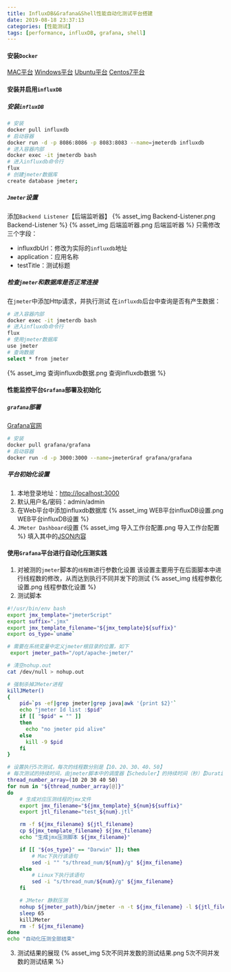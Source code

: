 ```yaml
---
title: InfluxDB&Grafana&Shell性能自动化测试平台搭建
date: 2019-08-18 23:37:13
categories: [性能测试]
tags: [performance, influxDB, grafana, shell]
---
```


#### 安装`Docker`
[MAC平台](https://download.docker.com/mac/stable/Docker.dmg)
[Windows平台](https://download.docker.com/win/stable/Docker%20for%20Windows%20Installer.exe)
[Ubuntu平台](https://www.runoob.com/docker/ubuntu-docker-install.html)
[Centos7平台](https://blog.csdn.net/xinzhifu1/article/details/83579256)

  <!--more-->

#### 安装并启用`influxDB`
##### 安装`influxDB`
```bash
# 安装
docker pull influxdb
# 启动容器
docker run -d -p 8086:8086 -p 8083:8083 --name=jmeterdb influxdb
# 进入容器内部
docker exec -it jmeterdb bash
# 进入influxdb命令行
flux
# 创建jmeter数据库
create database jmeter;
```

##### `Jmeter`设置
添加`Backend Listener`【后端监听器】
{% asset_img Backend-Listener.png Backend-Listener %}
{% asset_img 后端监听器.png 后端监听器 %}
只需修改三个字段：
  - influxdbUrl：修改为实际的`influxdb`地址
  - application：应用名称
  - testTitle：测试标题

##### 检查`jmeter`和数据库是否正常连接
在`jmeter`中添加Http请求，并执行测试
在`influxdb`后台中查询是否有产生数据：
```bash
# 进入容器内部
docker exec -it jmeterdb bash
# 进入influxdb命令行
flux
# 使用jmeter数据库
use jmeter
# 查询数据
select * from jmeter
```
{% asset_img 查询influxdb数据.png 查询influxdb数据 %}

#### 性能监控平台`Grafana`部署及初始化
##### `grafana`部署
[Grafana官网](https://grafana.com/docs/)
```bash
# 安装
docker pull grafana/grafana
# 启动容器
docker run -d -p 3000:3000 --name=jmeterGraf grafana/grafana
```

##### 平台初始化设置
1. 本地登录地址：[http://localhost:3000](http://localhost:3000)
2. 默认用户名/密码：admin/admin
3. 在Web平台中添加influxdb数据库
{% asset_img WEB平台influxDB设置.png WEB平台influxDB设置 %}
4. `JMeter Dashboard`设置
{% asset_img 导入工作台配置.png 导入工作台配置 %}
填入其中的[JSON内容](https://github.com/shadow000902/iJmeter/blob/master/shell/jmeter_dashboard.json)

#### 使用`Grafana`平台进行自动化压测实践
1. 对被测的`jmeter`脚本的`线程数`进行参数化设置
该设置主要用于在后面脚本中进行线程数的修改，从而达到执行不同并发下的测试
{% asset_img 线程参数化设置.png 线程参数化设置 %}
2. 测试脚本
```bash
#!/usr/bin/env bash
export jmx_template="jmeterScript"
export suffix=".jmx"
export jmx_template_filename="${jmx_template}${suffix}"
export os_type=`uname`

# 需要在系统变量中定义jmeter根目录的位置，如下
 export jmeter_path="/opt/apache-jmeter/"

# 清空nohup.out
cat /dev/null > nohup.out

# 强制杀掉JMeter进程
killJMeter()
{
    pid=`ps -ef|grep jmeter|grep java|awk '{print $2}'`
    echo "jmeter Id list :$pid"
    if [[ "$pid" = "" ]]
    then
      echo "no jmeter pid alive"
    else
      kill -9 $pid
    fi
}

# 设置执行5次测试，每次的线程数分别是【10、20、30、40、50】
# 每次测试的持续时间，由jmeter脚本中的调度器【Scheduler】的持续时间（秒）【Duration(seconds)】来定
thread_number_array=(10 20 30 40 50)
for num in "${thread_number_array[@]}"
do
    # 生成对应压测线程的jmx文件
    export jmx_filename="${jmx_template}_${num}${suffix}"
    export jtl_filename="test_${num}.jtl"

    rm -f ${jmx_filename} ${jtl_filename}
    cp ${jmx_template_filename} ${jmx_filename}
    echo "生成jmx压测脚本 ${jmx_filename}"

    if [[ "${os_type}" == "Darwin" ]]; then
        # Mac下执行该语句
        sed -i "" "s/thread_num/${num}/g" ${jmx_filename}
    else
        # Linux下执行该语句
        sed -i "s/thread_num/${num}/g" ${jmx_filename}
    fi

    # JMeter 静默压测
    nohup ${jmeter_path}/bin/jmeter -n -t ${jmx_filename} -l ${jtl_filename} &
    sleep 65
    killJMeter
    rm -f ${jmx_filename}
done
echo "自动化压测全部结束"
```
3. 测试结果的展现
{% asset_img 5次不同并发数的测试结果.png 5次不同并发数的测试结果 %}

